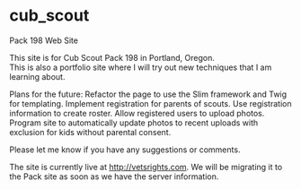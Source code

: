 # cub_scout
Pack 198 Web Site

This site is for Cub Scout Pack 198 in Portland, Oregon.  
This is also a portfolio site where I will try out new techniques that I am learning about.  

Plans for the future:
Refactor the page to use the Slim framework and Twig for templating.
Implement registration for parents of scouts.
Use registration information to create roster.
Allow registered users to upload photos.
Program site to automatically update photos to recent uploads with exclusion for kids without parental consent.

Please let me know if you have any suggestions or comments.  

The site is currently live at http://vetsrights.com.  We will be migrating it to the Pack site as soon as we have the server information.
